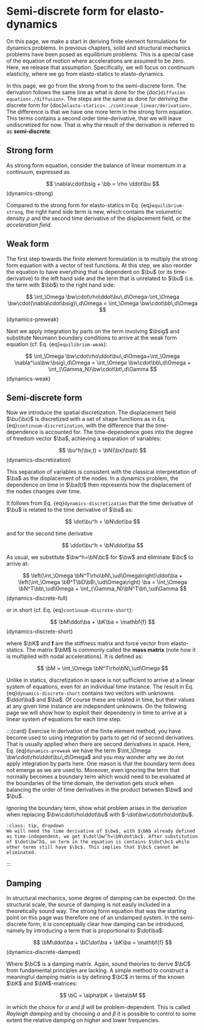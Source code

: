 $\newcommand{\beps}{\boldsymbol\varepsilon}$
$\newcommand{\bsig}{\boldsymbol\sigma}$
$\newcommand{\ud}{d}$
$\newcommand{\us}{\mathrm{s}}$
$\newcommand{\ba}{\mathbf{a}}$
$\newcommand{\bb}{\mathbf{b}}$
$\newcommand{\bc}{\mathbf{c}}$
$\newcommand{\bt}{\mathbf{t}}$
$\newcommand{\bu}{\mathbf{u}}$
$\newcommand{\bw}{\mathbf{w}}$
$\newcommand{\bx}{\mathbf{x}}$
$\newcommand{\bN}{\mathbf{N}}$
$\newcommand{\bB}{\mathbf{B}}$
$\newcommand{\bC}{\mathbf{C}}$
$\newcommand{\bD}{\mathbf{D}}$
$\newcommand{\bM}{\mathbf{M}}$
$\newcommand{\bK}{\mathbf{K}}$
$\newcommand{\pder}[2]{\frac{\partial #1}{\partial #2}}$

# Semi-discrete form for elasto-dynamics

On this page, we make a start in deriving finite element formulations for dynamics problems. In previous chapters, solid and structural mechanics problems have been posed as equilibrium problems. This is a special case of the equation of motion where accelerations are assumed to be zero. Here, we release that assumption. Specifically, we will focus on continuum elasticity, where we go from elasto-statics to elasto-dynamics. 

In this page, we go from the strong from to the semi-discrete form. The derivation follows the same line as what is done for the {doc}`diffusion equation<./diffusion>`. The steps are the same as done for deriving the discrete form for {doc}`elasto-statics<../continuum_linear/derivation>`. The difference is that we have one more term in the strong form equation. This terms contains a second order time-derivative, that we will leave undiscretized for now. That is why the result of the derivation is referred to as **semi-discrete**. 

## Strong form

As strong form equation, consider the balance of linear momentum in a continuum, expressed as

$$
\nabla\cdot\bsig + \bb = \rho \ddot\bu
$$(dynamics-strong)

Compared to the strong form for elasto-statics in Eq. {eq}`equilibrium-strong`, the right hand side term is new, which contains the volumetric density $\rho$ and the second time derivative of the displacement field, or the *acceleration field*. 

## Weak form

The first step towards the finite element formulation is to multiply the strong form equation with a vector of test functions. At this step, we also reorder the equation to have everything that is dependent on $\bu$ (or its time-derivative) to the left hand side and the term that is unrelated to $\bu$ (i.e. the term with $\bb$) to the right hand side:

$$
\int_\Omega \bw\cdot\rho\ddot\bu\,d\Omega-\int_\Omega \bw\cdot(\nabla\cdot\bsig)\,d\Omega = \int_\Omega \bw\cdot\bb\,d\Omega
$$(dynamics-preweak)


Next we apply integration by parts on the term involving $\bsig$ and substitute Neumann boundary conditions to arrive at the weak form equation (cf. Eq. {eq}`equilibrium-weak`):

$$
\int_\Omega \bw\cdot\rho\ddot\bu\,d\Omega+\int_\Omega \nabla^\us\bw:\bsig\,d\Omega = \int_\Omega \bw\cdot\bb\,d\Omega + \int_{\Gamma_N}\bw\cdot\bt\,d\Gamma
$$(dynamics-weak)

## Semi-discrete form

Now we introduce the spatial discretization. The displacement field $\bu(\bx)$ is discretized with a set of shape functions as in Eq. {eq}`continuum-discretization`, with the difference that the time-dependence is accounted for. The time-dependence goes into the degree of freedom vector $\ba$, achieving a separation of variables:

$$ 
\bu^h(\bx,t) = \bN(\bx)\ba(t)
$$(dynamics-discretization)

This separation of variables is consistent with the classical interpretation of $\ba$ as the displacement of the nodes. In a dynamics problem, the dependence on time in $\ba(t)$ then represents how the displacement of the nodes changes over time. 

It follows from Eq. {eq}`dynamics-discretization` that the time derivative of $\bu$ is related to the time derivative of $\ba$ as:

$$
\dot\bu^h = \bN\dot\ba
$$

and for the second time derivative

$$
\ddot\bu^h = \bN\ddot\ba
$$

As usual, we substitute $\bw^h=\bN\bc$ for $\bw$ and eliminate $\bc$ to arrive at: 

$$
\left(\int_\Omega \bN^T\rho\bN\,\ud\Omega\right)\ddot\ba + \left(\int_\Omega \bB^T\bD\bB\,\ud\Omega\right) \ba = \int_\Omega \bN^T\bb\,\ud\Omega + \int_{\Gamma_N}\bN^T\bt\,\ud\Gamma
$$(dynamics-discrete-full)

or in short (cf. Eq. {eq}`continuum-discrete-short`):

$$
\bM\ddot\ba + \bK\ba = \mathbf{f}
$$(dynamics-discrete-short)

where $\bK$ and $\mathbf{f}$ are the stiffness matrix and force vector from elasto-statics. The matrix $\bM$ is commonly called the **mass matrix** (note how it is multiplied with nodal accelerations). It is defined as:

$$
\bM = \int_\Omega \bN^T\rho\bN\,\ud\Omega
$$

Unlike in statics, discretization in space is not sufficient to arrive at a linear system of equations, even for an individual time instance. The result in Eq. {eq}`dynamics-discrete-short` contains two vectors with unknowns $\ddot\ba$ and $\ba$. Of course these are related in time, but their values at any given time instance are independent unknowns. On the following page we will show how to exploit their dependency in time to arrive at a linear system of equations for each time step. 

:::{card} Exercise
In derivation of the finite element method, you have become used to using integration by parts to get rid of second derivatives. That is usually applied when there are second derivatives in space. Here, Eq. {eq}`dynamics-preweak` we have the term $\int_\Omega \bw\cdot\rho\ddot\bu\,d\Omega$ and you may wonder why we do not apply integration by parts here. One reason is that the boundary term does not emerge as we are used to. Moreover, even ignoring the term that normally becomes a boundary term which would need to be evaluated at the boundaries of the time domain, the derivation gets stuck when balancing the order of time derivatives in the product between $\bw$ and $\bu$. 

Ignoring the boundary term, show what problem arises in the derivation when replacing $\bw\cdot\rho\ddot\bu$ with $-\dot\bw\cdot\rho\dot\bu$.


```{admonition} Solution
:class: tip, dropdown
We will need the time derivative of $\bw$, with $\bN$ already defined as time-independent, we get $\dot\bw^h=\bN\dot\bc$. After substitution of $\dot\bw^h$, on term in the equation is contains $\dot\bc$ while other terms still have $\bc$. This implies that $\bc$ cannot be eliminated.
```
:::

## Damping

In structural mechanics, some degree of damping can be expected. On the structural scale, the source of damping is not easily included in a theoretically sound way. The strong form equation that was the starting point on this page was therefore one of an undamped system. In the semi-discrete form, it is conceptually clear how damping can be introduced, namely by introducing a term that is proportional to $\dot\ba$: 

$$
\bM\ddot\ba + \bC\dot\ba + \bK\ba = \mathbf{f}
$$(dynamics-discrete-damped)

Where $\bC$ is a damping matrix. Again, sound theories to derive $\bC$ from fundamental principles are lacking. A simple method to construct a meaningful damping matrix is by defining $\bC$ in terms of the known $\bK$ and $\bM$-matrices: 

$$
\bC = \alpha\bK + \beta\bM
$$

in which the choice for $\alpha$ and $\beta$ will be problem-dependent. This is called *Rayleigh damping* and by choosing $\alpha$ and $\beta$ it is possible to control to some extent the relative damping on higher and lower frequencies. 


